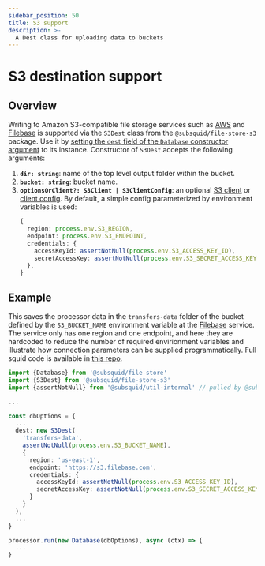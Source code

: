 ```yaml
---
sidebar_position: 50
title: S3 support
description: >-
  A Dest class for uploading data to buckets
---
```


# S3 destination support

## Overview

Writing to Amazon S3-compatible file storage services such as [AWS](https://aws.amazon.com) and [Filebase](https://filebase.com) is supported via the `S3Dest` class from the `@subsquid/file-store-s3` package. Use it by [setting the `dest` field of the `Database` constructor argument](../overview/#database-options) to its instance. Constructor of `S3Dest` accepts the following arguments:
1. **`dir: string`**: name of the top level output folder within the bucket.
2. **`bucket: string`**: bucket name.
3. **`optionsOrClient?: S3Client | S3ClientConfig`**: an optional [S3 client](https://docs.aws.amazon.com/AWSJavaScriptSDK/v3/latest/clients/client-s3/classes/s3client.html) or [client config](https://docs.aws.amazon.com/AWSJavaScriptSDK/v3/latest/clients/client-s3/interfaces/s3clientconfig.html). By default, a simple config parameterized by environment variables is used:
   ```typescript
   {
     region: process.env.S3_REGION,
     endpoint: process.env.S3_ENDPOINT,
     credentials: {
       accessKeyId: assertNotNull(process.env.S3_ACCESS_KEY_ID),
       secretAccessKey: assertNotNull(process.env.S3_SECRET_ACCESS_KEY),
     },
   }
   ```

## Example

This saves the processor data in the `transfers-data` folder of the bucket defined by the `S3_BUCKET_NAME` environment variable at the [Filebase](https://filebase.com) service. The service only has one region and one endpoint, and here they are hardcoded to reduce the number of required envirionment variables and illustrate how connection parameters can be supplied programmatically. Full squid code is available in [this repo](https://github.com/subsquid-labs/file-store-s3-example).

```typescript
import {Database} from '@subsquid/file-store'
import {S3Dest} from '@subsquid/file-store-s3'
import {assertNotNull} from '@subsquid/util-internal' // pulled by @subsquid/file-store-s3

...

const dbOptions = {
  ...
  dest: new S3Dest(
    'transfers-data',
    assertNotNull(process.env.S3_BUCKET_NAME),
    {
      region: 'us-east-1',
      endpoint: 'https://s3.filebase.com',
      credentials: {
        accessKeyId: assertNotNull(process.env.S3_ACCESS_KEY_ID),
        secretAccessKey: assertNotNull(process.env.S3_SECRET_ACCESS_KEY)
      }
    }
  ),
  ...
}

processor.run(new Database(dbOptions), async (ctx) => {
  ...
}
```
